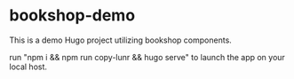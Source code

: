 # bookshop-demo

This is a demo Hugo project utilizing bookshop components.

run "npm i && npm run copy-lunr && hugo serve" to launch the app on your local host.
